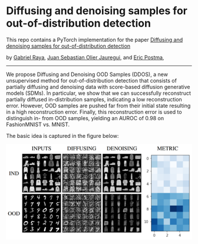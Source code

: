 # Diffusing and denoising samples for out-of-distribution detection

This repo contains a PyTorch implementation for the paper [Diffusing and denoising samples for out-of-distribution detection](https://openreview.net/forum?id=eATJn1VZQia)

by [Gabriel Raya](https://gabrielraya.com/), [Juan Sebastian Olier Jauregui](https://www.tilburguniversity.edu/staff/j-s-olier), and [Eric Postma](https://ericpostma.nl/), 

--------------------
We propose Diffusing and Denoising OOD Samples (DDOS), a new unsupervised method for out-of-distribution detection
that consists of partially diffusing and denoising data with score-based diffusion generative models (SDMs).
In particular, we show that we can successfully reconstruct partially diffused in-distribution samples, indicating a low reconstruction error.
However, OOD samples are pushed far from their initial state resulting in a high reconstruction error. Finally, this reconstruction error is used to
distinguish in- from OOD samples, yielding an AUROC of 0.98 on FashionMNIST vs. MNIST.


The basic idea is captured in the figure below: 

![schematic](./images/results.PNG)

